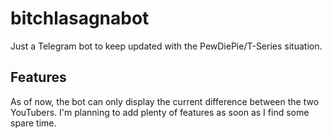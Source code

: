 # bitchlasagnabot
Just a Telegram bot to keep updated with the PewDiePie/T-Series situation.

## Features
As of now, the bot can only display the current difference between the two YouTubers. I'm planning to add plenty of features as soon as I find some spare time.
